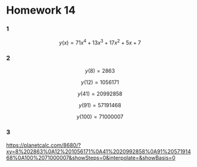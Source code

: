 # Homework 14

### 1

$$
y(x) = 71x^4 + 13x^3 + 17x^2 + 5x + 7
$$

### 2

$$
y(8) = 2863
$$

$$
y(12) = 1056171
$$

$$
y(41) =  20992858
$$

$$
y(91) =  57191468
$$

$$
y(100) =  71000007
$$

### 3

https://planetcalc.com/8680/?xy=8%202863%0A12%201056171%0A41%2020992858%0A91%2057191468%0A100%2071000007&showSteps=0&interpolate=&showBasis=0
